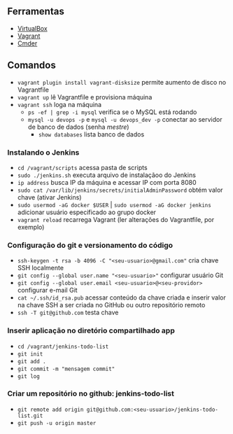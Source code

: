 ## Ferramentas

- [VirtualBox](https://www.virtualbox.org/)
- [Vagrant](http://vagrantup.com)
- [Cmder](https://cmder.app/)

## Comandos

- `vagrant plugin install vagrant-disksize` permite aumento de disco no Vagrantfile
- `vagrant up` lê Vagrantfile e provisiona máquina
- `vagrant ssh` loga na máquina
    - `ps -ef | grep -i mysql` verifica se o MySQL está rodando
    - `mysql -u devops -p` e `mysql -u devops_dev -p` conectar ao servidor de banco de dados (senha _mestre_)
        - `show databases` lista banco de dados

### Instalando o Jenkins
- `cd /vagrant/scripts` acessa pasta de scripts
- `sudo ./jenkins.sh` executa arquivo de instalaçãoo do Jenkins
- `ip address` busca IP da máquina e acessar IP com porta 8080
- `sudo cat /var/lib/jenkins/secrets/initialAdminPassword` obtém valor chave (ativar Jenkins)
- `sudo usermod -aG docker $USER` | `sudo usermod -aG docker jenkins` adicionar usuário especificado ao grupo docker
- `vagrant reload` recarrega Vagrant (ler alterações do Vagrantfile, por exemplo)

### Configuração do git e versionamento do código

- `ssh-keygen -t rsa -b 4096 -C "<seu-usuario>@gmail.com"` cria chave SSH localmente
- `git config --global user.name "<seu-usuario>"` configurar usuário Git
- `git config --global user.email <seu-usuario>@<seu-providor>` configurar e-mail Git
- `cat ~/.ssh/id_rsa.pub` acessar conteúdo da chave criada e inserir valor na chave SSH a ser criada no GitHub ou outro repositório remoto
- `ssh -T git@github.com` testa chave

### Inserir aplicação no diretório compartilhado app
- `cd /vagrant/jenkins-todo-list`
- `git init`
- `git add .`
- `git commit -m "mensagem commit"`
- `git log`

### Criar um repositório no github: jenkins-todo-list
- `git remote add origin git@github.com:<seu-usuario>/jenkins-todo-list.git`
- `git push -u origin master`